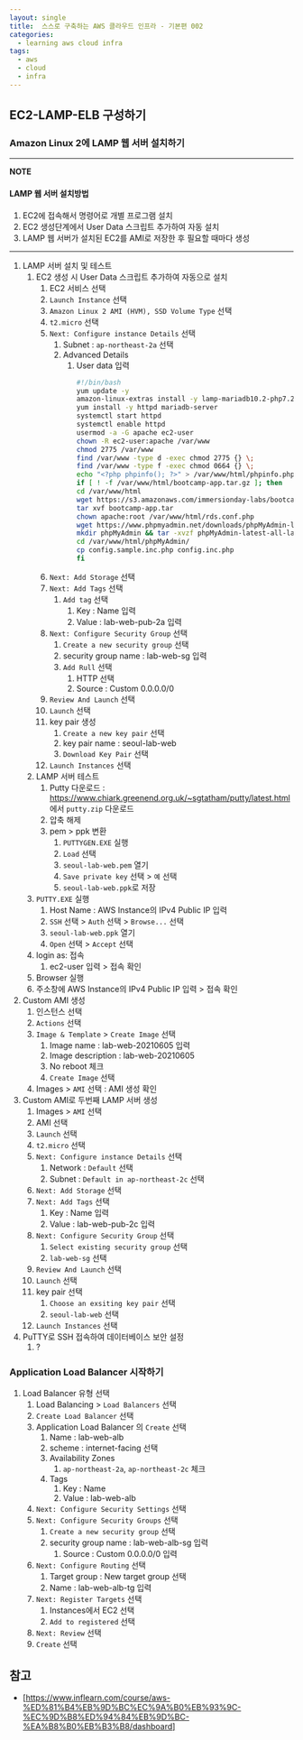 ```yaml
---
layout: single
title:  스스로 구축하는 AWS 클라우드 인프라 - 기본편 002
categories: 
  - learning aws cloud infra
tags: 
  - aws
  - cloud
  - infra
---
```


## EC2-LAMP-ELB 구성하기

### Amazon Linux 2에 LAMP 웹 서버 설치하기

---

**NOTE**

#### LAMP 웹 서버 설치방법

1. EC2에 접속해서 명령어로 개별 프로그램 설치
1. EC2 생성단계에서 User Data 스크립트 추가하여 자동 설치
1. LAMP 웹 서버가 설치된 EC2를 AMI로 저장한 후 필요할 때마다 생성

---

1. LAMP 서버 설치 및 테스트   
    1. EC2 생성 시 User Data 스크립트 추가하여 자동으로 설치   
        1. EC2 서비스 선택   
        1. `Launch Instance` 선택   
        1. `Amazon Linux 2 AMI (HVM), SSD Volume Type` 선택
        1. `t2.micro` 선택
        1. `Next: Configure instance Details` 선택
            1. Subnet : `ap-northeast-2a` 선택   
            1. Advanced Details
                1. User data 입력
                    ```bash
                    #!/bin/bash
                    yum update -y
                    amazon-linux-extras install -y lamp-mariadb10.2-php7.2 php7.2
                    yum install -y httpd mariadb-server
                    systemctl start httpd
                    systemctl enable httpd
                    usermod -a -G apache ec2-user
                    chown -R ec2-user:apache /var/www
                    chmod 2775 /var/www
                    find /var/www -type d -exec chmod 2775 {} \;
                    find /var/www -type f -exec chmod 0664 {} \;
                    echo "<?php phpinfo(); ?>" > /var/www/html/phpinfo.php
                    if [ ! -f /var/www/html/bootcamp-app.tar.gz ]; then
                    cd /var/www/html
                    wget https://s3.amazonaws.com/immersionday-labs/bootcamp-app.tar
                    tar xvf bootcamp-app.tar
                    chown apache:root /var/www/html/rds.conf.php
                    wget https://www.phpmyadmin.net/downloads/phpMyAdmin-latest-all-languages.tar.gz
                    mkdir phpMyAdmin && tar -xvzf phpMyAdmin-latest-all-languages.tar.gz -C phpMyAdmin --strip-components 1
                    cd /var/www/html/phpMyAdmin/
                    cp config.sample.inc.php config.inc.php
                    fi
                    ```
        1. `Next: Add Storage` 선택
        1. `Next: Add Tags` 선택
            1. `Add tag` 선택
                1. Key : Name 입력
                1. Value : lab-web-pub-2a 입력
        1. `Next: Configure Security Group` 선택
            1. `Create a new security group` 선택
            1. security group name : lab-web-sg 입력
            1. `Add Rull` 선택
                1. HTTP 선택
                1. Source : Custom 0.0.0.0/0
        1. `Review And Launch` 선택
        1. `Launch` 선택
        1. key pair 생성
            1. `Create a new key pair` 선택
            1. key pair name : seoul-lab-web
            1. `Download Key Pair` 선택
        1. `Launch Instances` 선택
    1. LAMP 서버 테스트
        1. Putty 다운로드 : https://www.chiark.greenend.org.uk/~sgtatham/putty/latest.html 에서 `putty.zip` 다운로드
        1. 압축 해제
        1. pem > ppk 변환
            1. `PUTTYGEN.EXE` 실행
            1. `Load` 선택
            1. `seoul-lab-web.pem` 열기
            1. `Save private key` 선택 > `예` 선택
            1. `seoul-lab-web.ppk`로 저장
    1. `PUTTY.EXE` 실행
        1. Host Name : AWS Instance의 IPv4 Public IP 입력
        1. `SSH` 선택 > `Auth` 선택 > `Browse...` 선택
        1. `seoul-lab-web.ppk` 열기
        1. `Open` 선택 > `Accept` 선택
    1. login as: 접속
        1. ec2-user 입력 > 접속 확인
    1. Browser 실행
    1. 주소창에 AWS Instance의 IPv4 Public IP 입력 > 접속 확인
1. Custom AMI 생성
    1. 인스턴스 선택
    1. `Actions` 선택
    1. `Image & Template` > `Create Image` 선택
        1. Image name : lab-web-20210605 입력
        1. Image description : lab-web-20210605
        1. No reboot 체크
        1. `Create Image` 선택
    1. Images > `AMI` 선택 : AMI 생성 확인
1. Custom AMI로 두번째 LAMP 서버 생성
    1. Images > `AMI` 선택
    1. AMI 선택
    1. `Launch` 선택
    1. `t2.micro` 선택
    1. `Next: Configure instance Details` 선택
        1. Network : `Default` 선택
        1. Subnet : `Default in ap-northeast-2c` 선택
    1. `Next: Add Storage` 선택
    1. `Next: Add Tags` 선택
        1. Key : Name 입력
        1. Value : lab-web-pub-2c 입력
    1. `Next: Configure Security Group` 선택
        1. `Select existing security group` 선택
        1. `lab-web-sg` 선택
    1. `Review And Launch` 선택
    1. `Launch` 선택
    1. key pair 선택
        1. `Choose an exsiting key pair` 선택
        1. `seoul-lab-web` 선택
    1. `Launch Instances` 선택
1. PuTTY로 SSH 접속하여 데이터베이스 보안 설정
    1. ?

### Application Load Balancer 시작하기

1. Load Balancer 유형 선택
    1. Load Balancing > `Load Balancers` 선택
    1. `Create Load Balancer` 선택
    1. Application Load Balancer 의 `Create` 선택
        1. Name : lab-web-alb
        1. scheme : internet-facing 선택
        1. Availability Zones
            1. `ap-northeast-2a`, `ap-northeast-2c` 체크
        1. Tags
            1. Key : Name
            1. Value : lab-web-alb
    1. `Next: Configure Security Settings` 선택
    1. `Next: Configure Security Groups` 선택
        1. `Create a new security group` 선택
        1. security group name : lab-web-alb-sg 입력
            1. Source : Custom 0.0.0.0/0 입력
    1. `Next: Configure Routing` 선택
        1. Target group : New target group 선택
        1. Name : lab-web-alb-tg 입력
    1. `Next: Register Targets` 선택
        1. Instances에서 EC2 선택
        1. `Add to registered` 선택
    1. `Next: Review` 선택
    1. `Create` 선택

## 참고
- [https://www.inflearn.com/course/aws-%ED%81%B4%EB%9D%BC%EC%9A%B0%EB%93%9C-%EC%9D%B8%ED%94%84%EB%9D%BC-%EA%B8%B0%EB%B3%B8/dashboard]